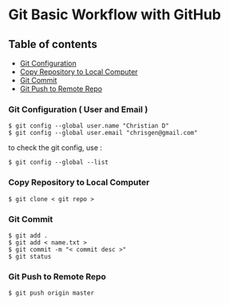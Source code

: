 # Git Basic Workflow with GitHub

## Table of contents

- [Git Configuration](#user-content-git-configuration--user-and-email-)
- [Copy Repository to Local Computer](#user-content-copy-repository-to-local-computer)
- [Git Commit](#user-content-git-commit)
- [Git Push to Remote Repo](#user-content-git-push-to-remote-repo)

### Git Configuration ( User and Email )

```text
$ git config --global user.name "Christian D"
$ git config --global user.email "chrisgen@gmail.com"
```

to check the git config, use :

```text
$ git config --global --list
```

### Copy Repository to Local Computer

```text
$ git clone < git repo >
```

### Git Commit

```text
$ git add .
$ git add < name.txt >
$ git commit -m "< commit desc >"
$ git status
```

### Git Push to Remote Repo

```text
$ git push origin master
```
